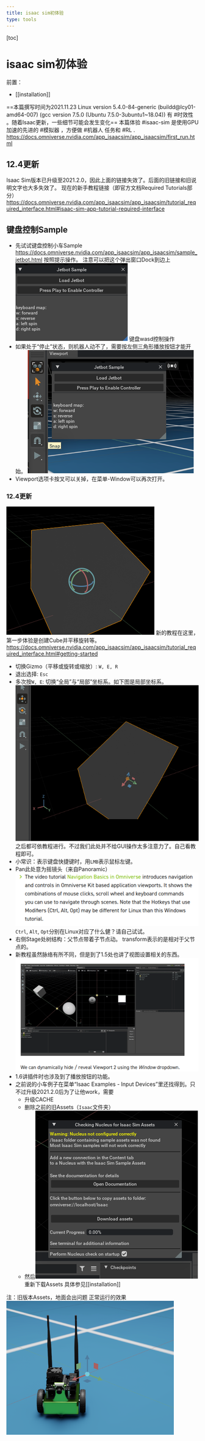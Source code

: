 ```yaml
---
title: isaac sim初体验
type: tools
---
```


[toc]
# isaac sim初体验
前置：
- [[installation]]

==本篇撰写时间为2021.11.23
Linux version 5.4.0-84-generic (buildd@lcy01-amd64-007) (gcc version 7.5.0 (Ubuntu 7.5.0-3ubuntu1~18.04))
有 #时效性 。随着Isaac更新，一些细节可能会发生变化==
本篇体验 #isaac-sim 是使用GPU加速的先进的 #模拟器 ，方便做 #机器人 任务和 #RL .
https://docs.omniverse.nvidia.com/app_isaacsim/app_isaacsim/first_run.html
## 12.4更新
Isaac Sim版本已升级至2021.2.0，因此上面的链接失效了。后面的旧链接和旧说明文字也大多失效了。
现在的新手教程链接（即官方文档Required Tutorials部分）
https://docs.omniverse.nvidia.com/app_isaacsim/app_isaacsim/tutorial_required_interface.html#isaac-sim-app-tutorial-required-interface
## 键盘控制Sample
- 先试试键盘控制小车Sample
https://docs.omniverse.nvidia.com/app_isaacsim/app_isaacsim/sample_jetbot.html
按照提示操作。
注意可以把这个弹出窗口Dock到边上
![](./basics/popup.png)
键盘wasd控制操作
- 如果处于“停止”状态，则机器人动不了，需要按左侧三角形播放按钮才能开始。
![](./basics/play.png)
- Viewport选项卡按叉可以关掉，在菜单-Window可以再次打开。
### 12.4更新
![](./basics/cube.png)
新的教程在这里，第一步体验是创建Cube并平移旋转等。
https://docs.omniverse.nvidia.com/app_isaacsim/app_isaacsim/tutorial_required_interface.html#getting-started
- 切换Gizmo（平移或旋转或缩放）: `W, E, R`
- 退出选择: `Esc`
- 多次按`W, E`: 切换“全局”与“局部”坐标系。如下图是局部坐标系。
![](./basics/local-coordinate.png)
之后都可依教程进行。不过我们此处并不给GUI操作太多注意力了。自己看教程即可。
- 小常识：表示键盘快捷键时，用`LMB`表示鼠标左键。
- Pan此处意为摇镜头（来自Panoramic）
![](./basics/tutorial.png)
`Ctrl`, `Alt`, `Opt`分别在Linux对应了什么健？请自己试试。
- 右侧Stage处树结构：父节点带着子节点动。
transform表示的是相对于父节点的。
- 新教程虽然脉络有所不同，但是到了1.5处也讲了视图设置相关的东西。
![](./basics/view.png)
- 1.6讲插件时也涉及到了播放按钮的功能。
- 之前说的小车例子在菜单“Isaac Examples - Input Devices”里还找得到。只不过升级2021.2.0后为了让他work，需要
	- 升级CACHE
	- 删除之前的旧Assets（`Isaac`文件夹）
	- 然后![](./basics/re-download-assets.png)
重新下载Assets
具体参见[[installation]]

注：旧版本Assets，地面会出问题
正常运行的效果
![](./basics/normal-jetbot.png)